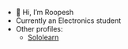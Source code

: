 - 👋 Hi, I’m Roopesh
- Currently an Electronics student
- Other profiles:
  - [Sololearn](https://www.sololearn.com/Profile/11386139)
